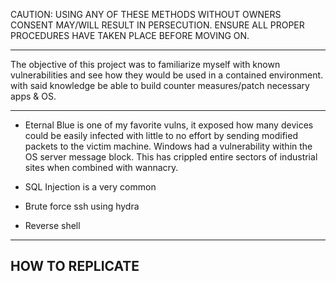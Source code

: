 CAUTION: USING ANY OF THESE METHODS WITHOUT OWNERS CONSENT MAY/WILL RESULT IN PERSECUTION. ENSURE ALL PROPER PROCEDURES HAVE TAKEN PLACE BEFORE MOVING ON. 

___________________
The objective of this project was to familiarize myself with known vulnerabilities and see how they would be used in a contained environment.
with said knowledge be able to build counter measures/patch necessary apps & OS. 
_________________

 - Eternal Blue is one of my favorite vulns, it exposed how many devices could be easily infected with little to no effort by sending modified packets 
to the victim machine. Windows had a vulnerability within the OS server message block. This has crippled entire sectors of industrial sites when combined
with wannacry.

 - SQL Injection is a very common

 - Brute force ssh using hydra

 - Reverse shell
   
--------------------------
HOW TO REPLICATE 
--------------------------

